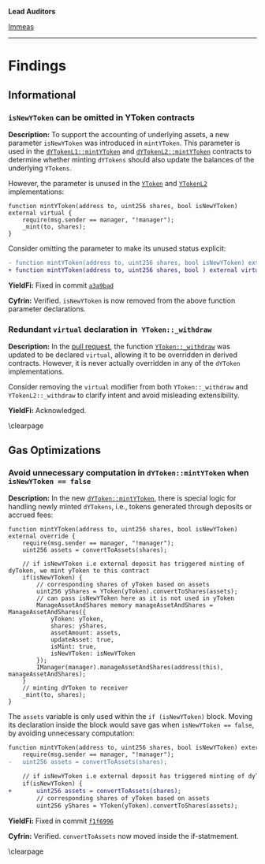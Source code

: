 **Lead Auditors**

[Immeas](https://twitter.com/0ximmeas)

---

# Findings
## Informational


### `isNewYToken` can be omitted in YToken contracts

**Description:** To support the accounting of underlying assets, a new parameter `isNewYToken` was introduced in `mintYToken`. This parameter is used in the [`dYTokenL1::mintYToken`](https://github.com/YieldFiLabs/contracts/blob/702a931df3adb2f6e48807203cdc7a92604ea249/contracts/core/tokens/dYTokenL1.sol#L67-L81) and [`dYTokenL2::mintYToken`](https://github.com/YieldFiLabs/contracts/blob/702a931df3adb2f6e48807203cdc7a92604ea249/contracts/core/tokens/dYTokenL2.sol#L65-L79) contracts to determine whether minting `dYTokens` should also update the balances of the underlying `YTokens`.

However, the parameter is unused in the [`YToken`](https://github.com/YieldFiLabs/contracts/blob/702a931df3adb2f6e48807203cdc7a92604ea249/contracts/core/tokens/YToken.sol#L215-L225) and [`YTokenL2`](https://github.com/YieldFiLabs/contracts/blob/702a931df3adb2f6e48807203cdc7a92604ea249/contracts/core/tokens/YTokenL2.sol#L198-L208) implementations:

```solidity
function mintYToken(address to, uint256 shares, bool isNewYToken) external virtual {
    require(msg.sender == manager, "!manager");
    _mint(to, shares);
}
```

Consider omitting the parameter to make its unused status explicit:

```diff
- function mintYToken(address to, uint256 shares, bool isNewYToken) external virtual {
+ function mintYToken(address to, uint256 shares, bool ) external virtual {
```

**YieldFi:** Fixed in commit [`a3a9bad`](https://github.com/YieldFiLabs/contracts/commit/a3a9badf7a2ef877e128add79f52453a5cbc0fa5)

**Cyfrin:** Verified. `isNewYToken` is now removed from the above function parameter declarations.


### Redundant `virtual` declaration in` YToken::_withdraw`

**Description:** In the [pull request](https://github.com/YieldFiLabs/contracts/pull/19), the function [`YToken::_withdraw`](https://github.com/YieldFiLabs/contracts/blob/702a931df3adb2f6e48807203cdc7a92604ea249/contracts/core/tokens/YToken.sol#L193) was updated to be declared `virtual`, allowing it to be overridden in derived contracts. However, it is never actually overridden in any of the `dYToken` implementations.

Consider removing the `virtual` modifier from both `YToken::_withdraw` and `YTokenL2::_withdraw` to clarify intent and avoid misleading extensibility.

**YieldFi:** Acknowledged.

\clearpage
## Gas Optimizations


### Avoid unnecessary computation in `dYToken::mintYToken` when `isNewYToken == false`

**Description:** In the new [`dYToken::mintYToken`](https://github.com/YieldFiLabs/contracts/blob/702a931df3adb2f6e48807203cdc7a92604ea249/contracts/core/tokens/dYTokenL1.sol#L67-L81), there is special logic for handling newly minted `dYTokens`, i.e., tokens generated through deposits or accrued fees:

```solidity
function mintYToken(address to, uint256 shares, bool isNewYToken) external override {
    require(msg.sender == manager, "!manager");
    uint256 assets = convertToAssets(shares);

    // if isNewYToken i.e external deposit has triggered minting of dyToken, we mint yToken to this contract
    if(isNewYToken) {
        // corresponding shares of yToken based on assets
        uint256 yShares = YToken(yToken).convertToShares(assets);
        // can pass isNewYToken here as it is not used in yToken
        ManageAssetAndShares memory manageAssetAndShares = ManageAssetAndShares({
            yToken: yToken,
            shares: yShares,
            assetAmount: assets,
            updateAsset: true,
            isMint: true,
            isNewYToken: isNewYToken
        });
        IManager(manager).manageAssetAndShares(address(this), manageAssetAndShares);
    }
    // minting dYToken to receiver
    _mint(to, shares);
}
```

The `assets` variable is only used within the `if (isNewYToken)` block. Moving its declaration inside the block would save gas when `isNewYToken == false`, by avoiding unnecessary computation:

```diff
function mintYToken(address to, uint256 shares, bool isNewYToken) external override {
    require(msg.sender == manager, "!manager");
-   uint256 assets = convertToAssets(shares);

    // if isNewYToken i.e external deposit has triggered minting of dyToken, we mint yToken to this contract
    if(isNewYToken) {
+       uint256 assets = convertToAssets(shares);
        // corresponding shares of yToken based on assets
        uint256 yShares = YToken(yToken).convertToShares(assets);
```

**YieldFi:** Fixed in commit [`f1f6996`](https://github.com/YieldFiLabs/contracts/commit/f1f69960c4d6d84aa8fe7658ac535a79fb77f505)

**Cyfrin:** Verified. `convertToAssets` now moved inside the if-statmement.

\clearpage

